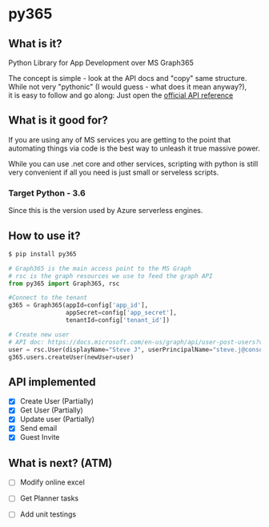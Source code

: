 # py365
## What is it?
Python Library for App Development over MS Graph365

The concept is simple - look at the API docs and "copy" same structure.   
While not very "pythonic" (I would guess - what does it mean anyway?),   
it is easy to follow and go along:
Just open the [official API reference](https://docs.microsoft.com/en-us/graph/api/overview?view=graph-rest-1.0)

## What is it good for?
If you are using any of MS services you are getting to the point that automating things via code is the best way to unleash it true massive power.

While you can use .net core and other services, scripting with python is still very convenient if all you need is just small or serveless scripts.

### Target Python - 3.6
Since this is the version used by Azure serverless engines.

## How to use it?
```bash
$ pip install py365
```

```python
# Graph365 is the main access point to the MS Graph
# rsc is the graph resources we use to feed the graph API
from py365 import Graph365, rsc

#Connect to the tenant
g365 = Graph365(appId=config['app_id'],
                appSecret=config['app_secret'],
                tenantId=config['tenant_id']) 

# Create new user 
# API doc: https://docs.microsoft.com/en-us/graph/api/user-post-users?view=graph-rest-1.0
user = rsc.User(displayName="Steve J", userPrincipalName="steve.j@consotco.com")
g365.users.createUser(newUser=user)

```

## API implemented
- [x] Create User (Partially)
- [x] Get User (Partially)
- [x] Update user (Partially)
- [X] Send email
- [X] Guest Invite

## What is next? (ATM)
- [ ] Modify online excel
- [ ] Get Planner tasks
- [ ] Add unit testings


